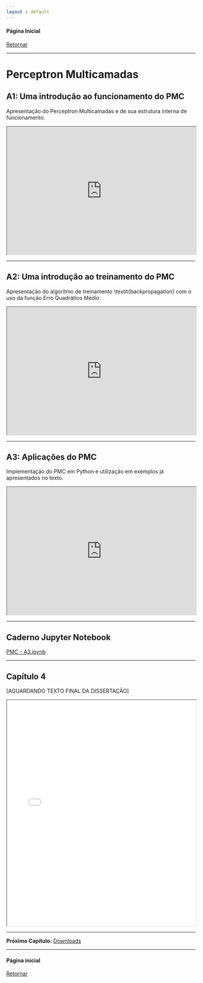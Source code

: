 ```yaml
---
layout : default
---
```


#### Página Inicial
[Retornar](../index)

---

# Perceptron Multicamadas

## A1: Uma introdução ao funcionamento do PMC

Apresentação do Perceptron Multicamadas e de sua estrutura interna de funcionamento. 
<iframe src="https://drive.google.com/file/d/1In64kPmpgaIwuJ-8tJ8dc-sKRiLmzBTF/preview" width="100%" height="340" allow="autoplay" allow="fullscreen"></iframe>

---


## A2: Uma introdução ao treinamento do PMC

Apresentação do algoritmo de treinamento \textit{backpropagation} com o uso da função Erro Quadrático Médio.
<iframe src="https://drive.google.com/file/d/10P-dSXdOCsDtPq3l20nT2pqc9Odiiazb/preview" width="100%" height="340" allow="autoplay" allow="fullscreen"></iframe>

---


## A3: Aplicações do PMC

Implementação do PMC em Python e utilização em exemplos já apresentados no texto. 

<iframe src="https://drive.google.com/file/d/1JRNVjuR_wtWzx6QjKjpnhUAMQEb7vZH_/preview" width="100%" height="340" allow="autoplay" allow="fullscreen"></iframe>

---
## Caderno Jupyter Notebook

[PMC - A3.ipynb](https://drive.google.com/file/d/1JQhtpPiQh8v5V4lyqz2J-i6-Ex2E8yRT/view?usp=drive_link)


---

## Capítulo 4 

[AGUARDANDO TEXTO FINAL DA DISSERTAÇÃO]
<iframe src="../pdf//pdf/0_Trabalho_escrito_pmc.pdf" width="100%" height="600px"></iframe> 

---


**Próximo Capítulo:**
[Downloads](../downloads/downloads.md)

---

#### Página inicial
[Retornar](../index)
